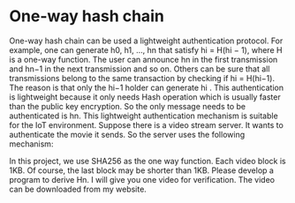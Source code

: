 # One-way hash chain
One-way hash chain can be used a lightweight authentication protocol.
For example, one can generate h0, h1, ..., hn that satisfy hi = H(hi − 1),
where H is a one-way function. The user can announce hn in the first
transmission and hn−1 in the next transmission and so on. Others can be
sure that all transmissions belong to the same transaction by checking if
hi = H(hi−1). The reason is that only the hi−1 holder can generate hi
. This
authentication is lightweight because it only needs Hash operation which
is usually faster than the public key encryption. So the only message needs
to be authenticated is hn. This lightweight authentication mechanism is
suitable for the IoT environment.
Suppose there is a video stream server. It wants to authenticate the
movie it sends. So the server uses the following mechanism:

In this project, we use SHA256 as the one way function. Each video
block is 1KB. Of course, the last block may be shorter than 1KB. Please
develop a program to derive Hn. I will give you one video for verification.
The video can be downloaded from my website.